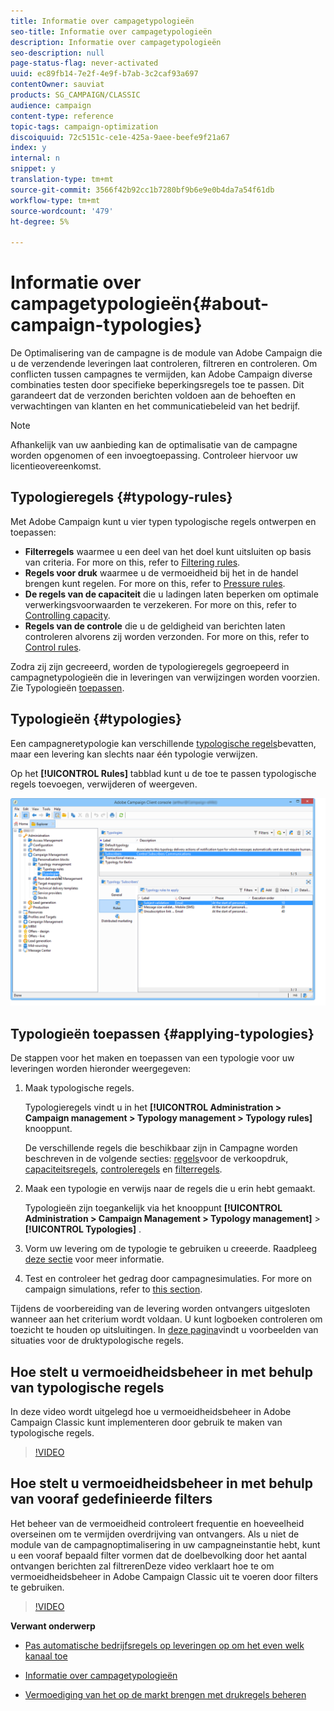 ```yaml
---
title: Informatie over campagetypologieën
seo-title: Informatie over campagetypologieën
description: Informatie over campagetypologieën
seo-description: null
page-status-flag: never-activated
uuid: ec89fb14-7e2f-4e9f-b7ab-3c2caf93a697
contentOwner: sauviat
products: SG_CAMPAIGN/CLASSIC
audience: campaign
content-type: reference
topic-tags: campaign-optimization
discoiquuid: 72c5151c-ce1e-425a-9aee-beefe9f21a67
index: y
internal: n
snippet: y
translation-type: tm+mt
source-git-commit: 3566f42b92cc1b7280bf9b6e9e0b4da7a54f61db
workflow-type: tm+mt
source-wordcount: '479'
ht-degree: 5%

---
```



# Informatie over campagetypologieën{#about-campaign-typologies}

De Optimalisering van de campagne is de module van Adobe Campaign die u de verzendende leveringen laat controleren, filtreren en controleren. Om conflicten tussen campagnes te vermijden, kan Adobe Campaign diverse combinaties testen door specifieke beperkingsregels toe te passen. Dit garandeert dat de verzonden berichten voldoen aan de behoeften en verwachtingen van klanten en het communicatiebeleid van het bedrijf.

>[!NOTE]
>
>Afhankelijk van uw aanbieding kan de optimalisatie van de campagne worden opgenomen of een invoegtoepassing. Controleer hiervoor uw licentieovereenkomst.

## Typologieregels {#typology-rules}

Met Adobe Campaign kunt u vier typen typologische regels ontwerpen en toepassen:

* **Filterregels** waarmee u een deel van het doel kunt uitsluiten op basis van criteria. For more on this, refer to [Filtering rules](../../campaign/using/filtering-rules.md).
* **Regels voor druk** waarmee u de vermoeidheid bij het in de handel brengen kunt regelen. For more on this, refer to [Pressure rules](../../campaign/using/pressure-rules.md).
* **De regels van de capaciteit** die u ladingen laten beperken om optimale verwerkingsvoorwaarden te verzekeren. For more on this, refer to [Controlling capacity](../../campaign/using/consistency-rules.md#controlling-capacity).
* **Regels van de controle** die u de geldigheid van berichten laten controleren alvorens zij worden verzonden. For more on this, refer to [Control rules](../../campaign/using/control-rules.md).

Zodra zij zijn gecreeerd, worden de typologieregels gegroepeerd in campagnetypologieën die in leveringen van verwijzingen worden voorzien. Zie Typologieën [toepassen](#applying-typologies).

## Typologieën {#typologies}

Een campagneretypologie kan verschillende [typologische regels](#typology-rules)bevatten, maar een levering kan slechts naar één typologie verwijzen.

Op het **[!UICONTROL Rules]** tabblad kunt u de toe te passen typologische regels toevoegen, verwijderen of weergeven.

![](assets/campaign_opt_rules_tab.png)

## Typologieën toepassen {#applying-typologies}

De stappen voor het maken en toepassen van een typologie voor uw leveringen worden hieronder weergegeven:

1. Maak typologische regels.

   Typologieregels vindt u in het **[!UICONTROL Administration > Campaign management > Typology management > Typology rules]** knooppunt.

   De verschillende regels die beschikbaar zijn in Campagne worden beschreven in de volgende secties: [regels](../../campaign/using/pressure-rules.md)voor de verkoopdruk, [capaciteitsregels](../../campaign/using/consistency-rules.md#controlling-capacity), [controleregels](../../campaign/using/control-rules.md) en [filterregels](../../campaign/using/filtering-rules.md).

1. Maak een typologie en verwijs naar de regels die u erin hebt gemaakt.

   Typologieën zijn toegankelijk via het knooppunt **[!UICONTROL Administration > Campaign Management > Typology management]** > **[!UICONTROL Typologies]** .

1. Vorm uw levering om de typologie te gebruiken u creeerde. Raadpleeg [deze sectie](../../campaign/using/applying-rules.md#applying-a-typology-to-a-delivery) voor meer informatie.
1. Test en controleer het gedrag door campagnesimulaties. For more on campaign simulations, refer to [this section](../../campaign/using/campaign-simulations.md).

Tijdens de voorbereiding van de levering worden ontvangers uitgesloten wanneer aan het criterium wordt voldaan. U kunt logboeken controleren om toezicht te houden op uitsluitingen. In [deze pagina](../../campaign/using/pressure-rules.md#use-cases-on-pressure-rules)vindt u voorbeelden van situaties voor de druktypologische regels.

## Hoe stelt u vermoeidheidsbeheer in met behulp van typologische regels

In deze video wordt uitgelegd hoe u vermoeidheidsbeheer in Adobe Campaign Classic kunt implementeren door gebruik te maken van typologische regels.

>[!VIDEO](https://video.tv.adobe.com/v/25090?quality=12)

## Hoe stelt u vermoeidheidsbeheer in met behulp van vooraf gedefinieerde filters

Het beheer van de vermoeidheid controleert frequentie en hoeveelheid overseinen om te vermijden overdrijving van ontvangers. Als u niet de module van de campagnoptimalisering in uw campagneinstantie hebt, kunt u een vooraf bepaald filter vormen dat de doelbevolking door het aantal ontvangen berichten zal filtrerenDeze video verklaart hoe te om vermoeidheidsbeheer in Adobe Campaign Classic uit te voeren door filters te gebruiken.

>[!VIDEO](https://video.tv.adobe.com/v/25091?quality=12)

**Verwant onderwerp**

* [Pas automatische bedrijfsregels op leveringen op om het even welk kanaal toe](https://helpx.adobe.com/campaign/kb/simplifying-campaign-management-acc.html#Applyautomaticbusinessrulestodeliveriesonanychannel)

* [Informatie over campagetypologieën](../../campaign/using/pressure-rules.md)

* [Vermoediging van het op de markt brengen met drukregels beheren](https://docs.adobe.com/content/help/en/campaign-classic/using/orchestrating-campaigns/campaign-optimization/pressure-rules.html)